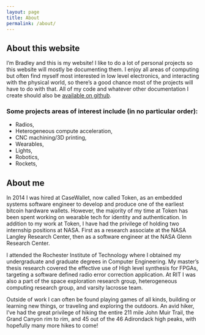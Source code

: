 ```yaml
---
layout: page
title: About
permalink: /about/
---
```


## About this website 

I’m Bradley and this is my website! I like to do a lot of personal projects so this website will mostly be documenting them. I enjoy all areas of computing but often find myself most interested in low level electronics, and interacting with the physical world, so there’s a good chance most of the projects will have to do with that. All of my code and whatever other documentation I create should also be [available on github](https://github.com/BradleyConn).


### Some projects areas of interest include (in no particular order):
* Radios,
* Heterogeneous compute acceleration,
* CNC machining/3D printing,
* Wearables,
* Lights,
* Robotics,
* Rockets,


## About me

In 2014 I was hired at CaseWallet, now called Token, as an embedded systems software engineer to develop and produce one of the earliest bitcoin hardware wallets. However, the majority of my time at Token has been spent working on wearable tech for identity and authentication.
In addition to my work at Token, I have had the privilege of holding two internship positions at NASA. First as a research associate at the NASA Langley Research Center, then as a software engineer at the NASA Glenn Research Center. 

I attended the Rochester Institute of Technology where I obtained my undergraduate and graduate degrees in Computer Engineering. My master’s thesis research covered the effective use of High level synthesis for FPGAs, targeting a software defined radio error correction application. 
At RIT I was also a part of the space exploration research group, heterogeneous computing research group, and varsity lacrosse team. 

Outside of work I can often be found playing games of all kinds, building or learning new things, or traveling and exploring the outdoors. An avid hiker, I’ve had the great privilege of hiking the entire 211 mile John Muir Trail, the Grand Canyon rim to rim, and 45 out of the 46 Adirondack high peaks, with hopefully many more hikes to come!

